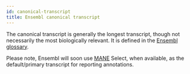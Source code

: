 ```yaml
---
id: canonical-transcript
title: Ensembl canonical transcript
---
```


The canonical transcript is generally the longest transcript, though not necessarily the most biologically relevant. It is defined in the [Ensembl glossary](https://ensembl.org/Help/Glossary).

Please note, Ensembl will soon use [MANE](https://www.ncbi.nlm.nih.gov/refseq/MANE/) Select, when available, as the default/primary transcript for reporting annotations.
